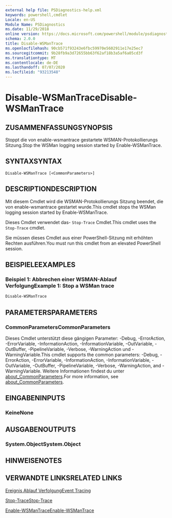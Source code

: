 ```yaml
---
external help file: PSDiagnostics-help.xml
keywords: powershell,cmdlet
Locale: en-US
Module Name: PSDiagnostics
ms.date: 11/29/2018
online version: https://docs.microsoft.com/powershell/module/psdiagnostics/disable-wsmantrace?view=powershell-5.1&WT.mc_id=ps-gethelp
schema: 2.0.0
title: Disable-WSManTrace
ms.openlocfilehash: 90cb571f93243e6fbc59970e5602911e17e25ec7
ms.sourcegitcommit: 9b28fb9a3d72655bb63f62af18b3a5af6a05cd3f
ms.translationtype: MT
ms.contentlocale: de-DE
ms.lasthandoff: 07/07/2020
ms.locfileid: "93213548"
---
```

# <span data-ttu-id="d3dbc-103">Disable-WSManTrace</span><span class="sxs-lookup"><span data-stu-id="d3dbc-103">Disable-WSManTrace</span></span>

## <span data-ttu-id="d3dbc-104">ZUSAMMENFASSUNG</span><span class="sxs-lookup"><span data-stu-id="d3dbc-104">SYNOPSIS</span></span>
<span data-ttu-id="d3dbc-105">Stoppt die von enable-wsmantrace gestartete WSMAN-Protokollierungs Sitzung.</span><span class="sxs-lookup"><span data-stu-id="d3dbc-105">Stop the WSMan logging session started by Enable-WSManTrace.</span></span>

## <span data-ttu-id="d3dbc-106">SYNTAX</span><span class="sxs-lookup"><span data-stu-id="d3dbc-106">SYNTAX</span></span>

```
Disable-WSManTrace [<CommonParameters>]
```

## <span data-ttu-id="d3dbc-107">DESCRIPTION</span><span class="sxs-lookup"><span data-stu-id="d3dbc-107">DESCRIPTION</span></span>
<span data-ttu-id="d3dbc-108">Mit diesem Cmdlet wird die WSMAN-Protokollierungs Sitzung beendet, die von enable-wsmantrace gestartet wurde.</span><span class="sxs-lookup"><span data-stu-id="d3dbc-108">This cmdlet stops the WSMan logging session started by Enable-WSManTrace.</span></span>

<span data-ttu-id="d3dbc-109">Dieses Cmdlet verwendet das- `Stop-Trace` Cmdlet.</span><span class="sxs-lookup"><span data-stu-id="d3dbc-109">This cmdlet uses the `Stop-Trace` cmdlet.</span></span>

<span data-ttu-id="d3dbc-110">Sie müssen dieses Cmdlet aus einer PowerShell-Sitzung mit erhöhten Rechten ausführen.</span><span class="sxs-lookup"><span data-stu-id="d3dbc-110">You must run this cmdlet from an elevated PowerShell session.</span></span>

## <span data-ttu-id="d3dbc-111">BEISPIELE</span><span class="sxs-lookup"><span data-stu-id="d3dbc-111">EXAMPLES</span></span>

### <span data-ttu-id="d3dbc-112">Beispiel 1: Abbrechen einer WSMAN-Ablauf Verfolgung</span><span class="sxs-lookup"><span data-stu-id="d3dbc-112">Example 1: Stop a WSMan trace</span></span>

```powershell
Disable-WSManTrace
```

## <span data-ttu-id="d3dbc-113">PARAMETERS</span><span class="sxs-lookup"><span data-stu-id="d3dbc-113">PARAMETERS</span></span>

### <span data-ttu-id="d3dbc-114">CommonParameters</span><span class="sxs-lookup"><span data-stu-id="d3dbc-114">CommonParameters</span></span>

<span data-ttu-id="d3dbc-115">Dieses Cmdlet unterstützt diese gängigen Parameter: -Debug, -ErrorAction, -ErrorVariable, -InformationAction, -InformationVariable, -OutVariable, -OutBuffer, -PipelineVariable, -Verbose, -WarningAction und -WarningVariable.</span><span class="sxs-lookup"><span data-stu-id="d3dbc-115">This cmdlet supports the common parameters: -Debug, -ErrorAction, -ErrorVariable, -InformationAction, -InformationVariable, -OutVariable, -OutBuffer, -PipelineVariable, -Verbose, -WarningAction, and -WarningVariable.</span></span> <span data-ttu-id="d3dbc-116">Weitere Informationen findest du unter [about_CommonParameters](https://go.microsoft.com/fwlink/?LinkID=113216).</span><span class="sxs-lookup"><span data-stu-id="d3dbc-116">For more information, see [about_CommonParameters](https://go.microsoft.com/fwlink/?LinkID=113216).</span></span>

## <span data-ttu-id="d3dbc-117">EINGABEN</span><span class="sxs-lookup"><span data-stu-id="d3dbc-117">INPUTS</span></span>

### <span data-ttu-id="d3dbc-118">Keine</span><span class="sxs-lookup"><span data-stu-id="d3dbc-118">None</span></span>

## <span data-ttu-id="d3dbc-119">AUSGABEN</span><span class="sxs-lookup"><span data-stu-id="d3dbc-119">OUTPUTS</span></span>

### <span data-ttu-id="d3dbc-120">System.Object</span><span class="sxs-lookup"><span data-stu-id="d3dbc-120">System.Object</span></span>

## <span data-ttu-id="d3dbc-121">HINWEISE</span><span class="sxs-lookup"><span data-stu-id="d3dbc-121">NOTES</span></span>

## <span data-ttu-id="d3dbc-122">VERWANDTE LINKS</span><span class="sxs-lookup"><span data-stu-id="d3dbc-122">RELATED LINKS</span></span>

[<span data-ttu-id="d3dbc-123">Ereignis Ablauf Verfolgung</span><span class="sxs-lookup"><span data-stu-id="d3dbc-123">Event Tracing</span></span>](/windows/desktop/ETW/event-tracing-portal)

[<span data-ttu-id="d3dbc-124">Stop-Trace</span><span class="sxs-lookup"><span data-stu-id="d3dbc-124">Stop-Trace</span></span>](stop-trace.md)

[<span data-ttu-id="d3dbc-125">Enable-WSManTrace</span><span class="sxs-lookup"><span data-stu-id="d3dbc-125">Enable-WSManTrace</span></span>](Enable-WSManTrace.md)
